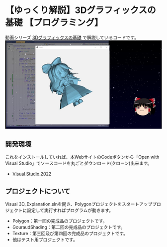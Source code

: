 # 【ゆっくり解説】3Dグラフィックスの基礎 【プログラミング】
動画シリーズ [3Dグラフィックスの基礎](https://youtube.com/playlist?list=PLeSkrKyDEPCgeO49SiwWdutcKScdq-PwD&si=rHEoyirTiL_AfWDj) で解説しているコードです。
![Y_Moment](3D_Graphics1Y_Moment.jpg)

## 開発環境
これをインストールしていれば、本WebサイトのCodeボタンから「Open with Visual Studio」でソースコードを丸ごとダウンロード(クローン)出来ます。
- [Visual Studio 2022](https://visualstudio.microsoft.com/ja/downloads/)
　
## プロジェクトについて
Visual 3D_Explanation.slnを開き、Polygonプロジェクトをスタートアッププロジェクトに設定して実行すればプログラムが動きます。
- Polygon：第一回の完成品のプロジェクトです。
- GouraudShading：第二回の完成品のプロジェクトです。
- Texture：第三回及び第四回の完成品のプロジェクトです。
- 他はテスト用プロジェクトです。
